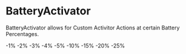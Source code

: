 BatteryActivator
================
BatteryActivator allows for Custom Activitor Actions at certain Battery Percentages.

-1%
-2%
-3%
-4%
-5%
-10%
-15%
-20%
-25%
